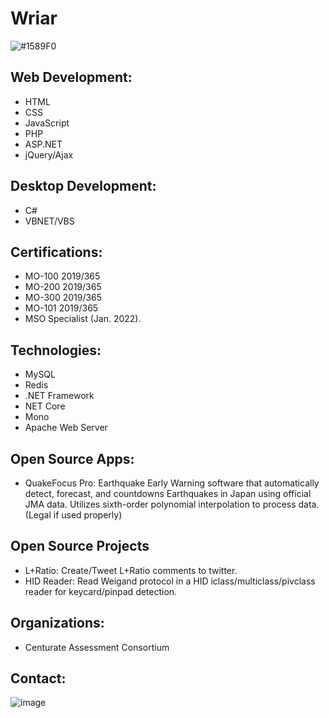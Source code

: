# Wriar
![#1589F0](https://img.shields.io/static/v1?label=&message=IF+YOU+CAN+DO+ASPNET+LET+ME+KNOW+PLEASE&color=red)

## Web Development:
* HTML
* CSS
* JavaScript
* PHP
* ASP.NET
* jQuery/Ajax

## Desktop Development:
* C#
* VBNET/VBS

## Certifications:
* MO-100 2019/365
* MO-200 2019/365
* MO-300 2019/365
* MO-101 2019/365
* MSO Specialist (Jan. 2022).

## Technologies:
* MySQL
* Redis
* .NET Framework
* NET Core
* Mono
* Apache Web Server

## Open Source Apps:
* QuakeFocus Pro: Earthquake Early Warning software that automatically detect, forecast, and countdowns Earthquakes in Japan using official JMA data. Utilizes sixth-order polynomial interpolation to process data. (Legal if used properly)

## Open Source Projects
* L+Ratio: Create/Tweet L+Ratio comments to twitter.
* HID Reader: Read Weigand protocol in a HID iclass/multiclass/pivclass reader for keycard/pinpad detection.

## Organizations:
* Centurate Assessment Consortium

## Contact:
![image](https://wriar.github.io/resources/clinks.png, "Links")
